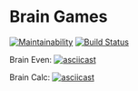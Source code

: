# Brain Games

[![Maintainability](https://api.codeclimate.com/v1/badges/a99a88d28ad37a79dbf6/maintainability)](https://codeclimate.com/github/codeclimate/codeclimate/maintainability)
[![Build Status](https://travis-ci.org/iselldonuts/python-project-lvl1.svg?branch=master)](https://travis-ci.org/iselldonuts/python-project-lvl1)

Brain Even:
[![asciicast](https://asciinema.org/a/EHBeEEJsJN7jED5N2ZJqg0ouT.png)](https://asciinema.org/a/EHBeEEJsJN7jED5N2ZJqg0ouT)

Brain Calc:
[![asciicast](https://asciinema.org/a/jKOVLQjG1A3xK1t2qeFzAM65K.svg)](https://asciinema.org/a/jKOVLQjG1A3xK1t2qeFzAM65K)
